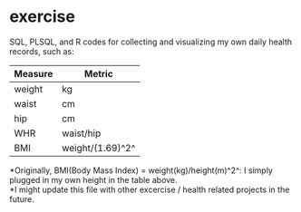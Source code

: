 # exercise

SQL, PLSQL, and R codes for collecting and visualizing my own daily health records, such as:

**Measure** | **Metric**
----------- | ----------
weight | kg
waist | cm
hip | cm
WHR | waist/hip
BMI | weight/(1.69)^2^

\*Originally, BMI(Body Mass Index) = weight(kg)/height(m)^2^: I simply plugged in my own height in the table above.  
\*I might update this file with other excercise / health related projects in the future.
